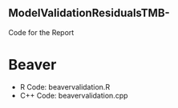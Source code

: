 ## ModelValidationResidualsTMB-
Code for the Report 

# Beaver 
* R Code: beavervalidation.R
* C++ Code: beavervalidation.cpp
